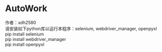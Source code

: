 # AutoWork
作者：xdh2580  
请安装如下python库以运行本程序：selenium, webdriver_manager, openpyxl  
pip install selenium  
pip install webdriver_manager  
pip install openpyxl  